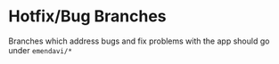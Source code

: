 # Hotfix/Bug Branches

Branches which address bugs and fix problems with the app should go under `emendavi/*`
